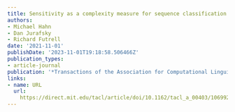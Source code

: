 ```yaml
---
title: Sensitivity as a complexity measure for sequence classification tasks
authors:
- Michael Hahn
- Dan Jurafsky
- Richard Futrell
date: '2021-11-01'
publishDate: '2023-11-01T19:18:58.506466Z'
publication_types:
- article-journal
publication: '*Transactions of the Association for Computational Linguistics*'
links:
- name: URL
  url: 
    https://direct.mit.edu/tacl/article/doi/10.1162/tacl_a_00403/106992/Sensitivity-as-a-Complexity-Measure-for-Sequence
---
```

